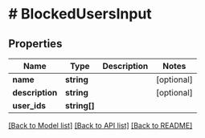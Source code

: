 # # BlockedUsersInput

## Properties

| Name            | Type         | Description | Notes      |
| --------------- | ------------ | ----------- | ---------- |
| **name**        | **string**   |             | [optional] |
| **description** | **string**   |             | [optional] |
| **user_ids**    | **string[]** |             |

[[Back to Model list]](../../README.md#models) [[Back to API list]](../../README.md#endpoints) [[Back to README]](../../README.md)
